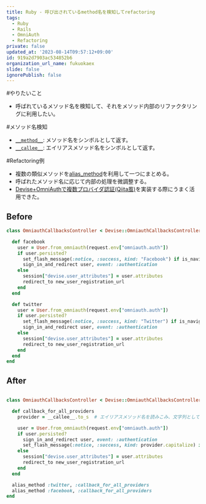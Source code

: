 ```yaml
---
title: Ruby - 呼び出されているmethod名を検知してrefactoring
tags:
  - Ruby
  - Rails
  - OmniAuth
  - Refactoring
private: false
updated_at: '2023-08-14T09:57:12+09:00'
id: 919a2d7903ac534852b6
organization_url_name: fukuokaex
slide: false
ignorePublish: false
---
```

#やりたいこと

- 呼ばれているメソッド名を検知して、それをメソッド内部のリファクタリングに利用したい。

#メソッド名検知

- [`__method__`](http://ruby-doc.org/core-2.2.2/Kernel.html#method-i-__method__): メソッド名をシンボルとして返す。
- [`__callee__`](http://ruby-doc.org/core-2.2.2/Kernel.html#method-i-__callee__): エイリアスメソッド名をシンボルとして返す。

#Refactoring例

- 複数の類似メソッドを[alias_method](http://apidock.com/ruby/Module/alias_method)を利用して一つにまとめる。
- 呼ばれたメソッド名に応じて内部の処理を微調整する。
- [Devise+OmniAuthで複数プロバイダ認証(Qiita風)](http://qiita.com/mnishiguchi/items/e15bbef61287f84b546e#omniauth_callbacks_controller)を実装する際にうまく活用できた。

## Before

```rb
class OmniauthCallbacksController < Devise::OmniauthCallbacksController

  def facebook
    user = User.from_omniauth(request.env["omniauth.auth"])
    if user.persisted?
      set_flash_message(:notice, :success, kind: "Facebook") if is_navigational_format?
      sign_in_and_redirect user, event: :authentication
    else
      session["devise.user_attributes"] = user.attributes
      redirect_to new_user_registration_url
    end
  end

  def twitter
    user = User.from_omniauth(request.env["omniauth.auth"])
    if user.persisted?
      set_flash_message(:notice, :success, kind: "Twitter") if is_navigational_format?
      sign_in_and_redirect user, event: :authentication
    else
      session["devise.user_attributes"] = user.attributes
      redirect_to new_user_registration_url
    end
  end
end
```

## After

```rb

class OmniauthCallbacksController < Devise::OmniauthCallbacksController

  def callback_for_all_providers
    provider = __callee__.to_s  # エイリアスメソッド名を読みこみ、文字列として利用。

    user = User.from_omniauth(request.env["omniauth.auth"])
    if user.persisted?
      sign_in_and_redirect user, event: :authentication
      set_flash_message(:notice, :success, kind: provider.capitalize) if is_navigational_format?
    else
      session["devise.user_attributes"] = user.attributes
      redirect_to new_user_registration_url
    end
  end

  alias_method :twitter, :callback_for_all_providers
  alias_method :facebook, :callback_for_all_providers
end
```
